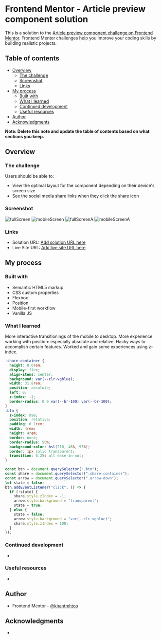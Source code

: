# Frontend Mentor - Article preview component solution

This is a solution to the [Article preview component challenge on Frontend Mentor](https://www.frontendmentor.io/challenges/article-preview-component-dYBN_pYFT). Frontend Mentor challenges help you improve your coding skills by building realistic projects.

## Table of contents

- [Overview](#overview)
  - [The challenge](#the-challenge)
  - [Screenshot](#screenshot)
  - [Links](#links)
- [My process](#my-process)
  - [Built with](#built-with)
  - [What I learned](#what-i-learned)
  - [Continued development](#continued-development)
  - [Useful resources](#useful-resources)
- [Author](#author)
- [Acknowledgments](#acknowledgments)

**Note: Delete this note and update the table of contents based on what sections you keep.**

## Overview

### The challenge

Users should be able to:

- View the optimal layout for the component depending on their device's screen size
- See the social media share links when they click the share icon

### Screenshot

![fullScreen](./screenshots/fullScreen.PNG)
![mobileScreen](./screenshots/mobileScreen.PNG)
![fullScreenA](./screenshots/fullScreenActive.PNG)
![mobileScreenA](./screenshots/mobileScreenActive.PNG)

### Links

- Solution URL: [Add solution URL here](https://your-solution-url.com)
- Live Site URL: [Add live site URL here](https://your-live-site-url.com)

## My process

### Built with

- Semantic HTML5 markup
- CSS custom properties
- Flexbox
- Position
- Mobile-first workflow
- Vanilla JS

### What I learned

More interactive transitionings of the mobile to desktop. More experience working with position: especially absolute and relative. Hacky ways to accomplish certain features. Worked and gain some experiences using z-index.

```css
.share-container {
  height: 8.6rem;
  display: flex;
  align-items: center;
  background: var(--clr-vgblue);
  width: 31.8rem;
  position: absolute;
  left: 0;
  z-index: -1;
  border-radius: 0 0 var(--br-100) var(--br-100);
}
.btn {
  z-index: 999;
  position: relative;
  padding: 0 1rem;
  width: 4rem;
  height: 4rem;
  border: none;
  border-radius: 50%;
  background-color: hsl(210, 46%, 95%);
  border: 1px solid transparent;
  transition: 0.25s all ease-in-out;
}
```

```js
const btn = document.querySelector(".btn");
const share = document.querySelector(".share-container");
const arrow = document.querySelector(".arrow-down");
let state = false;
btn.addEventListener("click", () => {
  if (!state) {
    share.style.zIndex = -1;
    arrow.style.background = "transparent";
    state = true;
  } else {
    state = false;
    arrow.style.background = "var(--clr-vgblue)";
    share.style.zIndex = 100;
  }
});
```

### Continued development

-

### Useful resources

-

## Author

- Frontend Mentor - [@khantmhtoo](https://www.frontendmentor.io/profile/khantmhtoo)

## Acknowledgments

-
